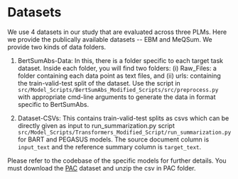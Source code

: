 # Datasets
We use 4 datasets in our study that are evaluated across three PLMs. Here we provide the publically available datasets -- EBM and MeQSum. We provide two kinds of data folders.
 1. BertSumAbs-Data: In this, there is a folder specific to each target task dataset. Inside each folder, you will find two folders: (i) Raw_Files: a folder containing each data point as text files, and (ii) urls: containing the train-valid-test split of the dataset. Use the script in ```src/Model_Scripts/BertSumAbs_Modified_Scripts/src/preprocess.py``` with appropriate cmd-line arguments to generate the data in format specific to BertSumAbs.

 2. Dataset-CSVs: This contains train-valid-test splits as csvs which can be directly given as input to run_summarization.py script ```src/Model_Scripts/Transformers_Modified_Script/run_summarization.py``` for BART and PEGASUS models. The source document column is ```input_text``` and the reference summary column is ```target_text```.

 Please refer to the codebase of the specific models for further details. You must download the [PAC](https://drive.google.com/drive/folders/1gxbUr6rWHuv6gLl85qBkVVQJvOxcfheQ?usp=sharing) dataset and unzip the csv in PAC folder.
